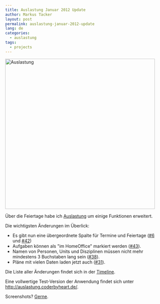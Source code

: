 ```yaml
---
title: Auslastung Januar 2012 Update
author: Markus Tacker
layout: post
permalink: auslastung-januar-2012-update
lang: de
categories:
  - auslastung
tags:
  - projects
---
```

<img src="http://farm8.staticflickr.com/7174/6619388255_0cee1e7008.jpg" alt="Auslastung" width="480" />

Über die Feiertage habe ich [Auslastung][1] um einige Funktionen erweitert.

Die wichtigsten Änderungen im Überlick:

*   Es gibt nun eine übergeordnete Spalte für Termine und Feiertage ([#6][2] und [#42][3])
*   Aufgaben können als "im HomeOffice" markiert werden ([#43][4]).
*   Namen von Personen, Units und Disziplinen müssen nicht mehr mindestens 3 Buchstaben lang sein ([#38][5]).
*   Pläne mit vielen Daten laden jetzt auch ([#31][6]).

Die Liste aller Änderungen findet sich in der [Timeline][7].

Eine vollwertige Test-Version der Anwendung findet sich unter <http://auslastung.coderbyheart.de/>.

Screenshots? [Gerne][8].

 [1]: http://auslastung.coderbyheart.de/
 [2]: http://auslastung.coderbyheart.de/trac/ticket/6
 [3]: http://auslastung.coderbyheart.de/trac/ticket/42
 [4]: http://auslastung.coderbyheart.de/trac/ticket/43
 [5]: http://auslastung.coderbyheart.de/trac/ticket/38
 [6]: http://auslastung.coderbyheart.de/trac/ticket/31
 [7]: http://auslastung.coderbyheart.de/trac/timeline?from=02.01.2012&daysback=30&author=&ticket=on&changeset=on&update=Update
 [8]: http://www.flickr.com/photos/tacker/sets/72157627176428815/
